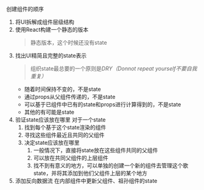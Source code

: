 创建组件的顺序
1. 将UI拆解成组件层级结构
2. 使用React构建一个静态的版本
   > 静态版本，这个时候还没有state
3. 找出UI精简且完整的state表示
   > 组织state最总要的一个原则是*DRY（Donnot repeat yourself不要自我重复）*
    * 随着时间保持不变的，不是state
    * 通过props从父组件传递的，不是state
    * 可以基于已组件中已有的state和props进行计算得到的，不是state
    * 其他的有可能是state
4. 验证state应该放在哪里
   对于一个state
    1. 找到每个基于这个state渲染的组件
    2. 寻找这些组件最近且共同的父组件
    3. 决定state应该放在哪里
       1. 一般情况下，直接将state放在这些组件共同的父组件
       2. 可以放在共同父组件的上层组件
       3. 找不到有意义的地方，可以单独的创建一个新的组件去管理这个歌state，并将其添加到他们父组件上层的某个地方
5. 添加反向数据流
   在内部组件中更新父组件、祖孙组件的state